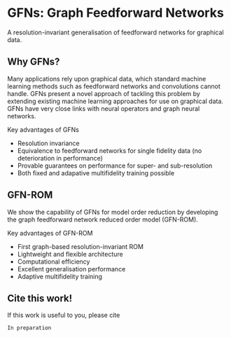# GFNs: Graph Feedforward Networks
A resolution-invariant generalisation of feedforward networks for graphical data.

## Why GFNs?
Many applications rely upon graphical data, which standard machine learning methods such as feedforward networks and convolutions cannot handle. GFNs present a novel approach of tackling this problem by extending existing machine learning approaches for use on graphical data. GFNs have very close links with neural operators and graph neural networks.

Key advantages of GFNs
- Resolution invariance
- Equivalence to feedforward networks for single fidelity data (no deterioration in performance)
- Provable guarantees on performance for super- and sub-resolution
- Both fixed and adapative multifidelity training possible

## GFN-ROM
We show the capability of GFNs for model order reduction by developing the graph feedforward network reduced order model (GFN-ROM).

Key advantages of GFN-ROM
- First graph-based resolution-invariant ROM
- Lightweight and flexible architecture
- Computational efficiency
- Excellent generalisation performance
- Adaptive multifidelity training

## Cite this work!
If this work is useful to you, please cite
```
In preparation
```
